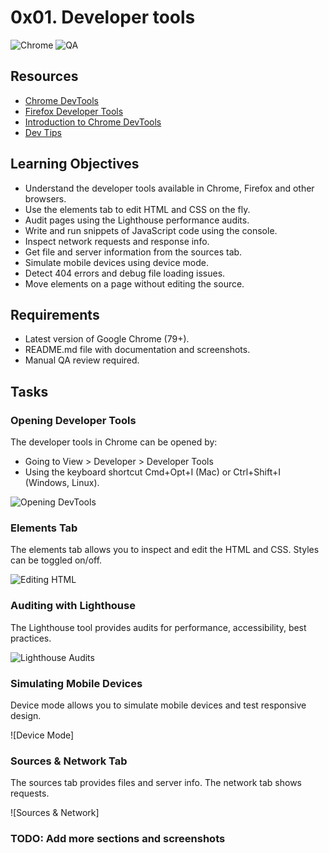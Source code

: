 # 0x01. Developer tools 

![Chrome](https://img.shields.io/badge/Chrome-v79-green.svg)
![QA](https://img.shields.io/badge/Manual%20QA-required-yellow.svg)


## Resources

- [Chrome DevTools](https://developer.chrome.com/docs/devtools/)
- [Firefox Developer Tools](https://developer.mozilla.org/en-US/docs/Tools) 
- [Introduction to Chrome DevTools](https://www.codeschool.com/courses/discover-devtools)
- [Dev Tips](https://umaar.com/dev-tips/)

## Learning Objectives

- Understand the developer tools available in Chrome, Firefox and other browsers.
- Use the elements tab to edit HTML and CSS on the fly.
- Audit pages using the Lighthouse performance audits. 
- Write and run snippets of JavaScript code using the console.
- Inspect network requests and response info.
- Get file and server information from the sources tab.
- Simulate mobile devices using device mode. 
- Detect 404 errors and debug file loading issues.
- Move elements on a page without editing the source.

## Requirements

- Latest version of Google Chrome (79+).
- README.md file with documentation and screenshots.
- Manual QA review required.

## Tasks

### Opening Developer Tools

The developer tools in Chrome can be opened by:

- Going to View > Developer > Developer Tools
- Using the keyboard shortcut Cmd+Opt+I (Mac) or Ctrl+Shift+I (Windows, Linux).

![Opening DevTools]()

### Elements Tab

The elements tab allows you to inspect and edit the HTML and CSS. Styles can be toggled on/off.

![Editing HTML]()

### Auditing with Lighthouse

The Lighthouse tool provides audits for performance, accessibility, best practices.

![Lighthouse Audits]()

### Simulating Mobile Devices

Device mode allows you to simulate mobile devices and test responsive design.

![Device Mode] 

### Sources & Network Tab

The sources tab provides files and server info. The network tab shows requests.

![Sources & Network]

### TODO: Add more sections and screenshots
